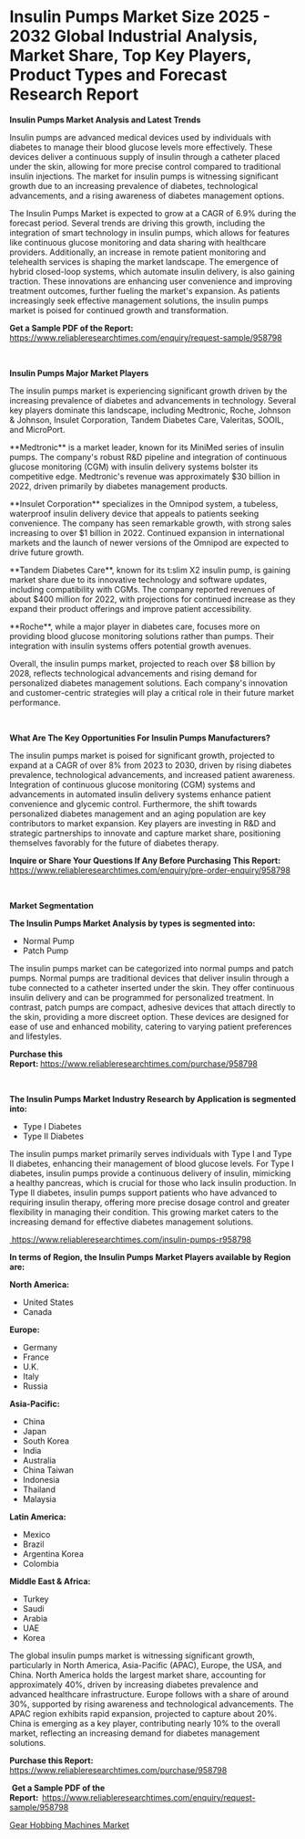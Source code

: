 <p><h1>Insulin Pumps Market Size 2025 - 2032 Global Industrial Analysis, Market Share, Top Key Players, Product Types and Forecast Research Report</h1></p><p><strong>Insulin Pumps Market Analysis and Latest Trends</strong></p>
<p><p>Insulin pumps are advanced medical devices used by individuals with diabetes to manage their blood glucose levels more effectively. These devices deliver a continuous supply of insulin through a catheter placed under the skin, allowing for more precise control compared to traditional insulin injections. The market for insulin pumps is witnessing significant growth due to an increasing prevalence of diabetes, technological advancements, and a rising awareness of diabetes management options.</p><p>The Insulin Pumps Market is expected to grow at a CAGR of 6.9% during the forecast period. Several trends are driving this growth, including the integration of smart technology in insulin pumps, which allows for features like continuous glucose monitoring and data sharing with healthcare providers. Additionally, an increase in remote patient monitoring and telehealth services is shaping the market landscape. The emergence of hybrid closed-loop systems, which automate insulin delivery, is also gaining traction. These innovations are enhancing user convenience and improving treatment outcomes, further fueling the market's expansion. As patients increasingly seek effective management solutions, the insulin pumps market is poised for continued growth and transformation.</p></p>
<p><strong>Get a Sample PDF of the Report:&nbsp;</strong> <a href="https://www.reliableresearchtimes.com/enquiry/request-sample/958798?utm_campaign=3565&utm_medium=2&utm_source=Github&utm_content=ia&utm_term=21032025&utm_id=insulin-pumps">https://www.reliableresearchtimes.com/enquiry/request-sample/958798</a></p>
<p>&nbsp;</p>
<p><strong>Insulin Pumps Major Market Players</strong></p>
<p><p>The insulin pumps market is experiencing significant growth driven by the increasing prevalence of diabetes and advancements in technology. Several key players dominate this landscape, including Medtronic, Roche, Johnson & Johnson, Insulet Corporation, Tandem Diabetes Care, Valeritas, SOOIL, and MicroPort.</p><p>**Medtronic** is a market leader, known for its MiniMed series of insulin pumps. The company's robust R&D pipeline and integration of continuous glucose monitoring (CGM) with insulin delivery systems bolster its competitive edge. Medtronic's revenue was approximately $30 billion in 2022, driven primarily by diabetes management products.</p><p>**Insulet Corporation** specializes in the Omnipod system, a tubeless, waterproof insulin delivery device that appeals to patients seeking convenience. The company has seen remarkable growth, with strong sales increasing to over $1 billion in 2022. Continued expansion in international markets and the launch of newer versions of the Omnipod are expected to drive future growth.</p><p>**Tandem Diabetes Care**, known for its t:slim X2 insulin pump, is gaining market share due to its innovative technology and software updates, including compatibility with CGMs. The company reported revenues of about $400 million for 2022, with projections for continued increase as they expand their product offerings and improve patient accessibility.</p><p>**Roche**, while a major player in diabetes care, focuses more on providing blood glucose monitoring solutions rather than pumps. Their integration with insulin systems offers potential growth avenues.</p><p>Overall, the insulin pumps market, projected to reach over $8 billion by 2028, reflects technological advancements and rising demand for personalized diabetes management solutions. Each company's innovation and customer-centric strategies will play a critical role in their future market performance.</p></p>
<p>&nbsp;</p>
<p><strong>What Are The Key Opportunities For Insulin Pumps Manufacturers?</strong></p>
<p><p>The insulin pumps market is poised for significant growth, projected to expand at a CAGR of over 8% from 2023 to 2030, driven by rising diabetes prevalence, technological advancements, and increased patient awareness. Integration of continuous glucose monitoring (CGM) systems and advancements in automated insulin delivery systems enhance patient convenience and glycemic control. Furthermore, the shift towards personalized diabetes management and an aging population are key contributors to market expansion. Key players are investing in R&D and strategic partnerships to innovate and capture market share, positioning themselves favorably for the future of diabetes therapy.</p></p>
<p><strong>Inquire or Share Your Questions If Any Before Purchasing This Report:</strong> <a href="https://www.reliableresearchtimes.com/enquiry/pre-order-enquiry/958798?utm_campaign=3565&utm_medium=2&utm_source=Github&utm_content=ia&utm_term=21032025&utm_id=insulin-pumps">https://www.reliableresearchtimes.com/enquiry/pre-order-enquiry/958798</a></p>
<p>&nbsp;</p>
<p><strong>Market Segmentation</strong></p>
<p><strong>The Insulin Pumps Market Analysis by types is segmented into:</strong></p>
<p><ul><li>Normal Pump</li><li>Patch Pump</li></ul></p>
<p><p>The insulin pumps market can be categorized into normal pumps and patch pumps. Normal pumps are traditional devices that deliver insulin through a tube connected to a catheter inserted under the skin. They offer continuous insulin delivery and can be programmed for personalized treatment. In contrast, patch pumps are compact, adhesive devices that attach directly to the skin, providing a more discreet option. These devices are designed for ease of use and enhanced mobility, catering to varying patient preferences and lifestyles.</p></p>
<p><strong>Purchase this Report:&nbsp;</strong><a href="https://www.reliableresearchtimes.com/purchase/958798?utm_campaign=3565&utm_medium=2&utm_source=Github&utm_content=ia&utm_term=21032025&utm_id=insulin-pumps">https://www.reliableresearchtimes.com/purchase/958798</a></p>
<p>&nbsp;</p>
<p><strong>The Insulin Pumps Market Industry Research by Application is segmented into:</strong></p>
<p><ul><li>Type I Diabetes</li><li>Type II Diabetes</li></ul></p>
<p><p>The insulin pumps market primarily serves individuals with Type I and Type II diabetes, enhancing their management of blood glucose levels. For Type I diabetes, insulin pumps provide a continuous delivery of insulin, mimicking a healthy pancreas, which is crucial for those who lack insulin production. In Type II diabetes, insulin pumps support patients who have advanced to requiring insulin therapy, offering more precise dosage control and greater flexibility in managing their condition. This growing market caters to the increasing demand for effective diabetes management solutions.</p></p>
<p><a href="https://www.reliableresearchtimes.com/insulin-pumps-r958798?utm_campaign=3565&utm_medium=2&utm_source=Github&utm_content=ia&utm_term=21032025&utm_id=insulin-pumps">&nbsp;https://www.reliableresearchtimes.com/insulin-pumps-r958798</a></p>
<p><strong>In terms of Region, the Insulin Pumps Market Players available by Region are:</strong></p>
<p>
    <p> <strong> North America: </strong>
        <ul>
            <li>United States</li>
            <li>Canada</li>
        </ul>
        </p> 
    <p> <strong> Europe: </strong>
        <ul>
            <li>Germany</li>
            <li>France</li>
            <li>U.K.</li>
            <li>Italy</li>
            <li>Russia</li>
        </ul>
        </p> 
    <p> <strong> Asia-Pacific: </strong>
        <ul>
            <li>China</li>
            <li>Japan</li>
            <li>South Korea</li>
            <li>India</li>
            <li>Australia</li>
            <li>China Taiwan</li>
            <li>Indonesia</li>
            <li>Thailand</li>
            <li>Malaysia</li>
        </ul>
        </p> 
    <p> <strong> Latin America: </strong>
        <ul>
            <li>Mexico</li>
            <li>Brazil</li>
            <li>Argentina Korea</li>
            <li>Colombia</li>
        </ul>
        </p> 
    <p> <strong> Middle East & Africa: </strong>
        <ul>
            <li>Turkey</li>
            <li>Saudi</li>
            <li>Arabia</li>
            <li>UAE</li>
            <li>Korea</li>
        </ul>
    </p>
    </p>
<p><p>The global insulin pumps market is witnessing significant growth, particularly in North America, Asia-Pacific (APAC), Europe, the USA, and China. North America holds the largest market share, accounting for approximately 40%, driven by increasing diabetes prevalence and advanced healthcare infrastructure. Europe follows with a share of around 30%, supported by rising awareness and technological advancements. The APAC region exhibits rapid expansion, projected to capture about 20%. China is emerging as a key player, contributing nearly 10% to the overall market, reflecting an increasing demand for diabetes management solutions.</p></p>
<p><strong>Purchase this Report: </strong><a href="https://www.reliableresearchtimes.com/purchase/958798?utm_campaign=3565&utm_medium=2&utm_source=Github&utm_content=ia&utm_term=21032025&utm_id=insulin-pumps">https://www.reliableresearchtimes.com/purchase/958798</a></p>
<p>&nbsp;<strong>Get a Sample PDF of the Report:&nbsp;&nbsp;</strong><a href="https://www.reliableresearchtimes.com/enquiry/request-sample/958798?utm_campaign=3565&utm_medium=2&utm_source=Github&utm_content=ia&utm_term=21032025&utm_id=insulin-pumps">https://www.reliableresearchtimes.com/enquiry/request-sample/958798</a></p>
<p><strong></strong></p>
<p><p><a href="https://github.com/vigatoimrene04/Market-Research-Report-List-1/blob/main/gear-hobbing-machines-market.md?utm_campaign=3565&utm_medium=2&utm_source=Github&utm_content=ia&utm_term=21032025&utm_id=insulin-pumps">Gear Hobbing Machines Market</a></p></p>